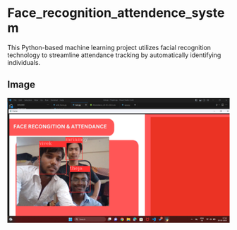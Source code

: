 # Face_recognition_attendence_system
This Python-based machine learning project utilizes facial recognition technology to streamline attendance tracking by automatically identifying individuals.

## Image
![Alt text](https://github.com/vivekxsh/Face_recognition_attendence_system/blob/main/Screenshot%20(14).png?raw=true)
